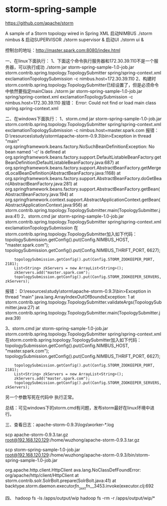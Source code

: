 storm-spring-sample
===================
https://github.com/apache/storm

A sample of a Storm topology wired in Spring XML
启动NIMBUS
./storm nimbus &
启动SUPERVISOR
./storm supervisor &
启动UI
./storm ui &

控制台的地址：http://master.spark.com:8080/index.html

一、在linux下面执行：
1、下面这个命令执行服务器和172.30.39.110不是一个服务器，可以执行成功
./storm jar storm-spring-sample-1.0-job.jar storm.contrib.spring.topology.TopologySubmitter spring/spring-context.xml exclamationTopologySubmission -c nimbus.host=172.30.39.110
2、构建时<mainClass>storm.contrib.spring.topology.TopologySubmitter</mainClass>已经设置了，但是必须命令中依然要指定mainClass
./storm jar storm-spring-sample-1.0-job.jar spring/spring-context.xml exclamationTopologySubmission -c nimbus.host=172.30.39.110
报错：
Error: Could not find or load main class spring.spring-context.xml


二、在windows下面执行：
1、storm.cmd jar storm-spring-sample-1.0-job.jar storm.contrib.spring.topology.TopologySubmitter spring/spring-context.xml exclamationTopologySubmission -c nimbus.host=master.spark.com
报错：
D:\resources\study\storm\apache-storm-0.9.3\bin>Exception in thread "main" org.springframework.beans.factory.NoSuchBeanDefinitionException: No bean named '-c' is defined
        at org.springframework.beans.factory.support.DefaultListableBeanFactory.getBeanDefinition(DefaultListableBeanFactory.java:687)
        at org.springframework.beans.factory.support.AbstractBeanFactory.getMergedLocalBeanDefinition(AbstractBeanFactory.java:1168)
        at org.springframework.beans.factory.support.AbstractBeanFactory.doGetBean(AbstractBeanFactory.java:281)
        at org.springframework.beans.factory.support.AbstractBeanFactory.getBean(AbstractBeanFactory.java:194)
        at org.springframework.context.support.AbstractApplicationContext.getBean(AbstractApplicationContext.java:956)
        at storm.contrib.spring.topology.TopologySubmitter.main(TopologySubmitter.java:41)
2、storm.cmd jar storm-spring-sample-1.0-job.jar storm.contrib.spring.topology.TopologySubmitter spring/spring-context.xml exclamationTopologySubmission
在storm.contrib.spring.topology.TopologySubmitter加入如下代码：
        topologySubmission.getConfig().put(Config.NIMBUS_HOST, "master.spark.com");
        topologySubmission.getConfig().put(Config.NIMBUS_THRIFT_PORT, 6627);

        topologySubmission.getConfig().put(Config.STORM_ZOOKEEPER_PORT, 2181);
        List<String> zkServers = new ArrayList<String>();
        zkServers.add("master.spark.com");
        topologySubmission.getConfig().put(Config.STORM_ZOOKEEPER_SERVERS, zkServers);
报错：
D:\resources\study\storm\apache-storm-0.9.3\bin>Exception in thread "main" java.lang.ArrayIndexOutOfBoundsException: 1
        at storm.contrib.spring.topology.TopologySubmitter.validateArgs(TopologySubmitter.java:27)
        at storm.contrib.spring.topology.TopologySubmitter.main(TopologySubmitter.java:39)

3、storm.cmd jar storm-spring-sample-1.0-job.jar storm.contrib.spring.topology.TopologySubmitter spring/spring-context.xml
在storm.contrib.spring.topology.TopologySubmitter加入如下代码：
        topologySubmission.getConfig().put(Config.NIMBUS_HOST, "master.spark.com");
        topologySubmission.getConfig().put(Config.NIMBUS_THRIFT_PORT, 6627);

        topologySubmission.getConfig().put(Config.STORM_ZOOKEEPER_PORT, 2181);
        List<String> zkServers = new ArrayList<String>();
        zkServers.add("master.spark.com");
        topologySubmission.getConfig().put(Config.STORM_ZOOKEEPER_SERVERS, zkServers);
另一个参数写死在代码中
执行正常。

总结：可见windows下的storm.cmd有问题，发布storm最好在linux环境中进行。



三、查看日志：apache-storm-0.9.3\logs\worker-*.log


scp apache-storm-0.9.3.tar.gz  root@192.168.120.129:/home/wuzhong/apache-storm-0.9.3.tar.gz

scp storm-spring-sample-1.0-job.jar  root@192.168.120.129:/home/wuzhong/apache-storm-0.9.3/bin/storm-spring-sample-1.0-job.jar

org.apache.http.client.HttpClient
ava.lang.NoClassDefFoundError: org/apache/http/client/HttpClient at storm.contrib.solr.SolrBolt.prepare(SolrBolt.java:41) at backtype.storm.daemon.executor$fn__3441$fn__3453.invoke(executor.clj:692




四、
hadoop fs -ls /apps/output/wip
hadoop fs -rm -r  /apps/output/wip/*